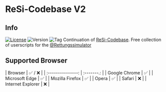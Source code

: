 # ReSi-Codebase V2

## Info
[![License](https://img.shields.io/badge/license-CC--BY--NC--SA-brightgreen)](http://creativecommons.org/licenses/by-nc-sa/4.0/) ![Version](https://img.shields.io/github/v/release/notme112/codebase) ![Tag](https://img.shields.io/github/v/tag/notme112/codebase-v2?color=orange)
Continuation of [ReSi-Codebase](https://gothub.com/Notme112/Codebase). Free collection of userscripts for the [@Rettungssimulator](https://github.com/Rettunssimulator/)

## Supported Browser

|      Browser      |  ✅ / ❌  |
| :---------------: | :-------.: |
|   Google Chrome   |    ✅     |
|  Microsoft Edge   |    ✅     |
|  Mozilla Firefox  |    ✅     |
|       Opera       |    ✅     |
|      Safari       |    ❌     |
| Internet Explorer |    ❌     |
